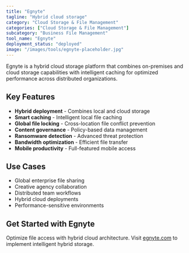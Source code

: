 ```yaml
---
title: "Egnyte"
tagline: "Hybrid cloud storage"
category: "Cloud Storage & File Management"
categories: ["Cloud Storage & File Management"]
subcategory: "Business File Management"
tool_name: "Egnyte"
deployment_status: "deployed"
image: "/images/tools/egnyte-placeholder.jpg"
---
```

Egnyte is a hybrid cloud storage platform that combines on-premises and cloud storage capabilities with intelligent caching for optimized performance across distributed organizations.

## Key Features

- **Hybrid deployment** - Combines local and cloud storage
- **Smart caching** - Intelligent local file caching
- **Global file locking** - Cross-location file conflict prevention
- **Content governance** - Policy-based data management
- **Ransomware detection** - Advanced threat protection
- **Bandwidth optimization** - Efficient file transfer
- **Mobile productivity** - Full-featured mobile access

## Use Cases

- Global enterprise file sharing
- Creative agency collaboration
- Distributed team workflows
- Hybrid cloud deployments
- Performance-sensitive environments

## Get Started with Egnyte

Optimize file access with hybrid cloud architecture. Visit [egnyte.com](https://www.egnyte.com) to implement intelligent hybrid storage.